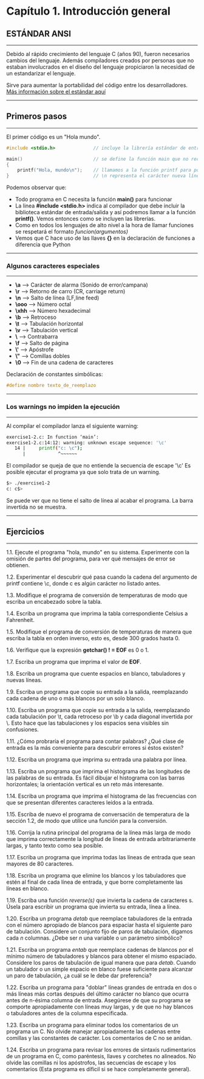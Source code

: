 # Capítulo 1. Introducción general


## ESTÁNDAR ANSI
---

Debido al rápido crecimiento del lenguaje C (años 90), fueron necesarios cambios del lenguaje. Además compiladores creados por personas que no estaban involucrados en el diseño del lenguaje propiciaron la necesidad de un estandarizar el lenguaje.

Sirve para aumentar la portabilidad del código entre los desarrolladores. [Más información sobre el estándar aquí](https://es.wikipedia.org/wiki/ANSI_C)

---
## Primeros pasos
---


El primer código es un "Hola mundo".

```c
#include <stdio.h>              // incluye la librería estándar de entrada/salida

main()                          // se define la función main que no recibe ningún valor como argumento.
{
    printf("Hola, mundo\n");    // llamamos a la función printf para poder pintar la secuencia de carácteres.
}                               // \n representa el carácter nueva línea
```

Podemos observar que:

* Todo programa en C necesita la función **main()** para funcionar
* La linea **#include <stdio.h>** indica al compilador que debe incluir la biblioteca estándar de entrada/salida y así podremos llamar a la función **printf()**. Vemos entonces como se incluyen las librerías.
* Como en todos los lenguajes de alto nivel a la hora de llamar funciones se respetará el formato _funcion(argumentos)_
* Vemos que C hace uso de las llaves **{}** en la declaración de funciones a diferencia que Python

---
### Algunos caracteres especiales
---

* **\a** ⟶ Carácter de alarma (Sonido de error/campana)
* **\r** ⟶ Retorno de carro (CR, carriage return)
* **\n** ⟶ Salto de línea (LF,line feed)
* **\ooo** ⟶ Número octal
* **\xhh** ⟶ Número hexadecimal
* **\b** ⟶ Retroceso
* **\t** ⟶ Tabulación horizontal
* **\v** ⟶ Tabulación vertical
* **\\** ⟶ Contrabarra
* **\f** ⟶ Salto de página
* **\\'** ⟶ Apóstrofe
* **\\"** ⟶ Comillas dobles
* **\0** ⟶ Fin de una cadena de caracteres

Declaración de constantes simbólicas:

```c
#define nombre texto_de_reemplazo
```

---
### Los warnings no impiden la ejecución 
---

Al compilar el compilador lanza el siguiente warning:

```bash
exercise1-2.c: In function ‘main’:
exercise1-2.c:14:12: warning: unknown escape sequence: '\c'
   14 |     printf("c: \c");
      |            ^~~~~~~
```

El compilador se queja de que no entiende la secuencia de escape '\c'
Es posible ejecutar el programa ya que solo trata de un warning.

```bash
$> ./exercise1-2
c: c$>
```

Se puede ver que no tiene el salto de línea al acabar el programa.
La barra invertida no se muestra.

---
## Ejercicios
---

1.1. Ejecute el programa "hola, mundo" en su sistema. Experimente con la omisión de partes del programa, para ver qué mensajes de error se obtienen.

1.2. Experimentar el descubrir qué pasa cuando la cadena del argumento de printf contiene \c, donde c es algún carácter no listado antes.

1.3. Modifique el programa de conversión de temperaturas de modo que escriba un encabezado sobre la tabla.

1.4. Escriba un programa que imprima la tabla correspondiente Celsius a Fahrenheit.

1.5. Modifique el programa de conversión de temperaturas de manera que escriba la tabla en orden inverso, esto es, desde 300 grados hasta 0.

1.6. Verifique que la expresión **getchar() ! = EOF** es 0 o 1.

1.7. Escriba un programa que imprima el valor de **EOF**.

1.8. Escriba un programa que cuente espacios en blanco, tabuladores y nuevas líneas.

1.9. Escriba un programa que copie su entrada a la salida, reemplazando cada cadena de uno o más blancos  por un solo blanco.

1.10. Escriba un programa que copie su entrada a la salida, reemplazando cada tabulación por \t, cada retroceso por \b y cada diagonal invertida por \\. Esto hace que las tabulaciones y los espacios sena visibles sin confusiones.

1.11. ¿Cómo probraría el programa para contar palabras? ¿Qué clase de entrada es la más conveniente para descubrir errores si éstos existen?

1.12. Escriba un programa que imprima su entrada una palabra por línea.

1.13. Escriba un programa que imprima el histograma de las longitudes de las palabras de su entrada. Es fácil dibujar el histograma con las barras horizontales; la orientación vertical es un reto más interesante.

1.14. Escriba un programa que imprima el histograma de las frecuencias con que se presentan diferentes caracteres leídos a la entrada.

1.15. Escriba de nuevo el programa de conversación de temperatura de la sección 1.2, de modo que utilice una función para la conversión.

1.16. Corrija la rutina principal del programa de la línea más larga de modo que imprima correctamente la longitud de líneas de entrada arbitrariamente largas, y tanto texto como sea posible.

1.17. Escriba un programa que imprima todas las líneas de entrada que sean mayores de 80 caracteres.

1.18. Escriba un programa que elimine los blancos y los tabuladores que estén al final de cada línea de entrada, y que borre completamente las líneas en blanco.

1.19. Escriba una función *reverse(s)* que invierta la cadena de caracteres s. Úsela para escribir un programa que invierta su entrada, línea a línea.

1.20. Escriba un programa *detab* que reemplace tabuladores de la entrada con el número apropiado de blancos para espaciar hasta el siguiente paro de tabulación. Considere un conjunto fijo de paros de tabulación, digamos cada _n_ columnas. ¿Debe ser _n_ una variable o un parámetro simbólico?

1.21. Escriba un programa *entab* que reemplace cadenas de blancos por el mínimo número de tabuladores y blancos para obtener el mismo espaciado. Considere los paros de tabulación de igual manera que para *detab*. Cuando un tabulador o un simple espacio en blanco fuese suficiente para alcanzar un paro de tabulación, ¿a cuál se le debe dar preferencia?

1.22. Escriba un programa para "doblar" líneas grandes de entrada en dos o más líneas más cortas después del último carácter no blanco que ocurra antes de n-ésima columna de entrada. Asegúrese de que su programa se comporte apropiadamente con líneas muy largas, y de que no hay blancos o tabuladores antes de la columna especificada.

1.23. Escriba un programa para eliminar todos los comentarios de un programa un C. No olvide manejar apropiadamente las cadenas entre comillas y las constantes de carácter. Los comentarios de C no se anidan.

1.24. Escriba un programa para revisar los errores de sintaxis rudimentarios de un programa en C, como paréntesis, llaves y corchetes no alineados. No olvide las comillas ni los apóstrofos, las secuencias de escape y los comentarios (Esta programa es díficil si se hace completamente general).





